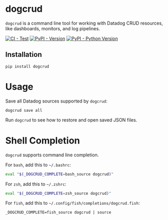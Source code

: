 # dogcrud

`dogcrud` is a command line tool for working with Datadog CRUD resources, like
dashboards, monitors, and log pipelines.

[![CI - Test](https://github.com/drichardson/dogcrud/actions/workflows/ci.yaml/badge.svg)](https://github.com/drichardson/dogcrud/actions/workflows/ci.yaml)
[![PyPI - Version](https://img.shields.io/pypi/v/dogcrud.svg)](https://pypi.org/project/dogcrud)
[![PyPI - Python Version](https://img.shields.io/pypi/pyversions/dogcrud.svg)](https://pypi.org/project/dogcrud)


## Installation

```console
pip install dogcrud
```

# Usage

Save all Datadog sources supported by `dogcrud`:

```console
dogcrud save all
```

Run `dogcrud` to see how to restore and open saved JSON files.

# Shell Completion

`dogcrud` supports command line completion.

For `bash`, add this to `~/.bashrc`:

```bash
eval "$(_DOGCRUD_COMPLETE=bash_source dogcrud)"
```

For `zsh`, add this to `~/.zshrc`:

```zsh
eval "$(_DOGCRUD_COMPLETE=zsh_source dogcrud)"
```

For `fish`, add this to `~/.config/fish/completions/dogcrud.fish`:

```fish
_DOGCRUD_COMPLETE=fish_source dogcrud | source
```
